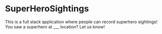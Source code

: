# SuperHeroSightings
This is a full stack application where people can record superhero sightings! You saw a superhero at ___ location? Let us know!
